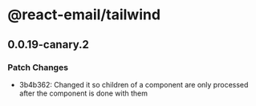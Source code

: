 # @react-email/tailwind

## 0.0.19-canary.2

### Patch Changes

- 3b4b362: Changed it so children of a component are only processed after the component is done with them
